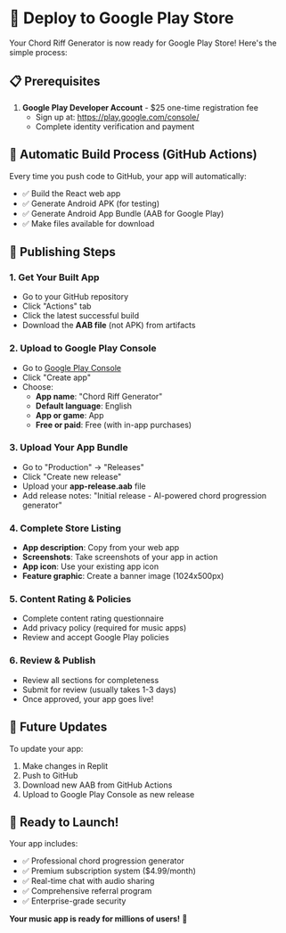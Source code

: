 # 🚀 Deploy to Google Play Store

Your Chord Riff Generator is now ready for Google Play Store! Here's the simple process:

## 📋 Prerequisites

1. **Google Play Developer Account** - $25 one-time registration fee
   - Sign up at: https://play.google.com/console/
   - Complete identity verification and payment

## 🔄 Automatic Build Process (GitHub Actions)

Every time you push code to GitHub, your app will automatically:
- ✅ Build the React web app
- ✅ Generate Android APK (for testing)
- ✅ Generate Android App Bundle (AAB for Google Play)
- ✅ Make files available for download

## 📱 Publishing Steps

### 1. Get Your Built App
- Go to your GitHub repository
- Click "Actions" tab
- Click the latest successful build
- Download the **AAB file** (not APK) from artifacts

### 2. Upload to Google Play Console
- Go to [Google Play Console](https://play.google.com/console/)
- Click "Create app"
- Choose:
  - **App name**: "Chord Riff Generator"
  - **Default language**: English
  - **App or game**: App
  - **Free or paid**: Free (with in-app purchases)

### 3. Upload Your App Bundle
- Go to "Production" → "Releases"
- Click "Create new release"
- Upload your **app-release.aab** file
- Add release notes: "Initial release - AI-powered chord progression generator"

### 4. Complete Store Listing
- **App description**: Copy from your web app
- **Screenshots**: Take screenshots of your app in action
- **App icon**: Use your existing app icon
- **Feature graphic**: Create a banner image (1024x500px)

### 5. Content Rating & Policies
- Complete content rating questionnaire
- Add privacy policy (required for music apps)
- Review and accept Google Play policies

### 6. Review & Publish
- Review all sections for completeness
- Submit for review (usually takes 1-3 days)
- Once approved, your app goes live!

## 🔄 Future Updates

To update your app:
1. Make changes in Replit
2. Push to GitHub
3. Download new AAB from GitHub Actions
4. Upload to Google Play Console as new release

## 🎵 Ready to Launch!

Your app includes:
- ✅ Professional chord progression generator
- ✅ Premium subscription system ($4.99/month)
- ✅ Real-time chat with audio sharing
- ✅ Comprehensive referral program
- ✅ Enterprise-grade security

**Your music app is ready for millions of users!** 🌟